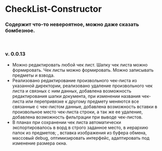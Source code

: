 # CheckList-Constructor
<h3>Содержит что-то невероятное, можно даже сказать бомбезное.</h3><br>
<h3>v. 0.0.13</h3>
<ul>
<li>Можно редактировать любой чек лист. Шапку чек листа можно формировать. Чек листы можно формировать. Можно записывать предметы и взвода.</li>
<li>Реализовано редактирование произвольного чек-листа из указанной директории, реализовано удаление произвольного чек листа и связных с ним данных, добавлена возможность редактирования шапки документа, при изменении названия чек-листа или перепривязке к другому предмету меняются все связанные с чек-листом данные, добавлена возможность вставки в произвольное место чек-листа строки, а так же ее удаление, добавлена возможность фильтрации при выводе чек-листов.</li>
<li>В планах при сохранении чек листа автоматически экспортировалось в ворд в строго заданное место, в иерархию папок из предметов; , вставка изображения из буфера обмена, массовый debug, оптимизировать интерфейс, адаптировать под изменение размера окна.</li>
</ul>
